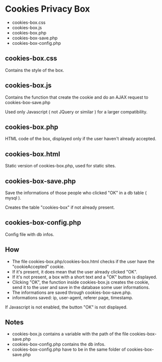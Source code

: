 Cookies Privacy Box
===================

* cookies-box.css
* cookies-box.js
* cookies-box.php
* cookies-box-save.php
* cookies-box-config.php

cookies-box.css
---------------

Contains the style of the box.

cookies-box.js
--------------

Contains the function that create the cookie and do an AJAX request to cookies-box-save.php

Used only Javascript ( not JQuery or similar ) for a larger compatibility.


cookies-box.php
---------------

HTML code of the box, displayed only if the user haven't already accepted.


cookies-box.html
----------------

Static version of cookies-box.php, used for static sites.
	

cookies-box-save.php
--------------------

Save the informations of those people who clicked "OK" in a db table ( mysql ).

Creates the table "cookies-box" if not already present.


cookies-box-config.php
----------------------

Config file with db infos.

How
---

* The file cookies-box.php/cookies-box.html checks if the user have the "cookieAccepted" cookie.
* If it's present, it does mean that the user already clicked "OK".
* If it's not present, a box with a short text and a "OK" button is displayed.
* Clicking "OK", the function inside cookies-box.js creates the cookie, send it to the user and save in the database some user informations.
* The informations are saved through cookies-box-save.php.
* informations saved: ip, user-agent, referer page, timestamp.
        
If Javascript is not enabled, the button "OK" is not displayed.



Notes
-----

* cookies-box.js contains a variable with the path of the file cookies-box-save.php
* cookies-box-config.php contains the db infos.
* cookies-box-config.php have to be in the same folder of cookies-box-save.php